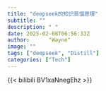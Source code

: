 ```yaml
---
title: "deepseek的知识蒸馏原理"
subtitle: ""
description: " "
date: 2025-02-08T06:56:33Z
author:      "Wayne"
image: ""
tags: ["deepseek", "Distill"]
categories: ["Tech"]
---
```


{{< bilibili BV1xaNnegEhz >}}
